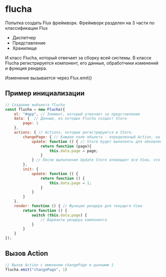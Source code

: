 # flucha

Попытка создать Flux фреймворк. 
Фреймворк разделен на 3 части по классификации Flux
 - Диспетчер
 - Представление
 - Хранилище
 
И класс Flucha, который отвечает за сборку всей системы.
В классе Flucha регистрируется компонент, его данные, обработчики изменений и 
функция рендера.

Изменение вызывается через Flux.emit()
## Пример инициализации
```js
// Создание иобъекта flucha
const flucha = new Flucha({
    el: "#app", // Элемент, который отвечает за представление
    data: {  // Данные, из которых Flucha создаст Store
        page: 1
    },
    actions: { // Actions, которые регистрируются в Store.
        changePage: { // Каждое поле объекта - определенный Action, на который будет реагировать Store
            update: function () { // Store будет выполнять для обновления данных ту функцию, которую возвращает update
                return function (page){
                    this.data.page = page;
                }
            } // После выполнения Update Store оповещает все View, что изменение произошло
        },
        init: {
            update: function () {
                return function () {
                    this.data.page = 1;
                }
            }
        }
    },
    render: function () { // Функция рендера для текущего View
        return function () {
            switch (this.data.page) {
                // Варианты рендера компонента
            }
        }
    }
});
```

## Вызов Action

```js
// Вызов Action с имененем changePage и данными 1
flucha.emit("changePage", 1)
```
